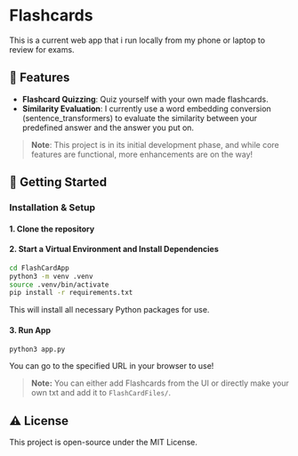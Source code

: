 # Flashcards

This is a current web app that i run locally from my phone or laptop to review for exams.

## 🌟 Features

- **Flashcard Quizzing**: Quiz yourself with your own made flashcards.
- **Similarity Evaluation**: I currently use a word embedding conversion (sentence_transformers) to evaluate the similarity between your predefined answer and the answer you put on.

> **Note**: This project is in its initial development phase, and while core features are functional, more enhancements are on the way!

## 🚀 Getting Started

### Installation & Setup

#### 1. Clone the repository

#### 2. Start a Virtual Environment and Install Dependencies
```bash
cd FlashCardApp
python3 -m venv .venv
source .venv/bin/activate
pip install -r requirements.txt
```
This will install all necessary Python packages for use.

#### 3. Run App
```bash
python3 app.py
```
You can go to the specified URL in your browser to use!

> **Note:**
You can either add Flashcards from the UI or directly make your own txt and add it to `FlashCardFiles/`.

## ⚠️ License

This project is open-source under the MIT License.